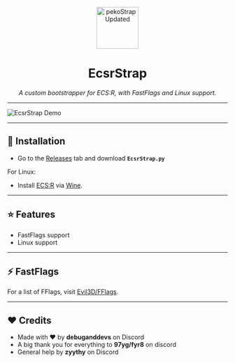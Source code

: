 <p align="center">
<img width="96" height="96" alt="pekoStrap Updated" src="https://github.com/user-attachments/assets/d8b23f7b-80a3-4384-b4a8-7d4ffd42d855" />

</p>
<h1 align="center">EcsrStrap</h1>

<p align="center">
  <i>A custom bootstrapper for ECS:R, with FastFlags and Linux support.</i>
</p>

---

<img src="https://github.com/user-attachments/assets/bdcd56e5-0a3d-4514-9b82-a14ee6e5e255" alt="EcsrStrap Demo" />

---

## 🚀 Installation
- Go to the [Releases](https://github.com/Evil3D/EcsrStrap/releases) tab and download **`EcsrStrap.py`**  

For Linux:  
- Install [ECS:R](https://ecsr.io/BootstrapperDeployment/RobloxPlayerLauncher.exe) via [Wine](https://www.winehq.org).

---

## ⭐ Features
- FastFlags support
- Linux support

---

## ⚡ FastFlags
For a list of FFlags, visit [Evil3D/FFlags](https://github.com/Evil3D/FFlags).

---

## ❤️ Credits
- Made with ❤️ by **debuganddevs** on Discord
- A big thank you for everything to **97yg/fyr8** on discord
- General help by **zyythy** on Discord
